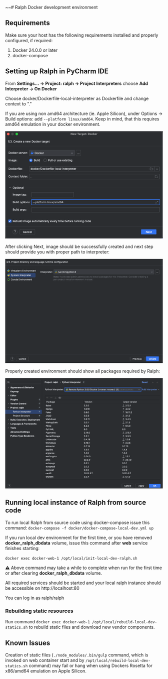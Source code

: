~~# Ralph Docker development environment

## Requirements

Make sure your host has the following requirements installed and
properly configured, if required:

1.  Docker 24.0.0 or later
1.  docker-compose

## Setting up Ralph in PyCharm IDE

From **Settings... -> Project: ralph -> Project Interpreters** choose **Add Interpreter -> On Docker**

Choose docker/Dockerfile-local-interpreter as Dockerfile and change context to "."

If you are using non amd64 architecture (ie. Apple Silicon), under Options -> Build options: add ```--platform linux/amd64```. Keep in mind, that this requires amd64 emulation in your docker environment.

![setup_dockerfile.png](img%2Fsetup_dockerfile.png)

After clicking Next, image should be successfully created and next step should provide you with proper path to interpreter:

![setup_docker_path.png](img%2Fsetup_docker_path.png)

Properly created environment should show all packages required by Ralph:

![setup_done.png](img%2Fsetup_done.png)

## Running local instance of Ralph from source code

To run local Ralph from source code using docker-compose issue this command:
```docker-compose -f docker/docker-compose-local-dev.yml up```

If you run local dev environment for the first time, or you have removed **docker_ralph_dbdata** volume, issue this command after **web** service finishes starting:

```docker exec docker-web-1 /opt/local/init-local-dev-ralph.sh```

⚠️ Above command may take a while to complete when run for the first time or after clearing **docker_ralph_dbdata** volume.

All required services should be started and your local ralph instance should be accessible on http://localhost:80

You can log in as ralph/ralph


### Rebuilding static resources

Run command
```docker exec docker-web-1 /opt/local/rebuild-local-dev-statics.sh```
to rebuild static files and download new vendor components.

## Known Issues

Creation of static files (```./node_modules/.bin/gulp``` command, which is invoked on web container start and by ```/opt/local/rebuild-local-dev-statics.sh``` command) may fail or hang when using Dockers Rosetta for x86/amd64 emulation on Apple Silicon.
